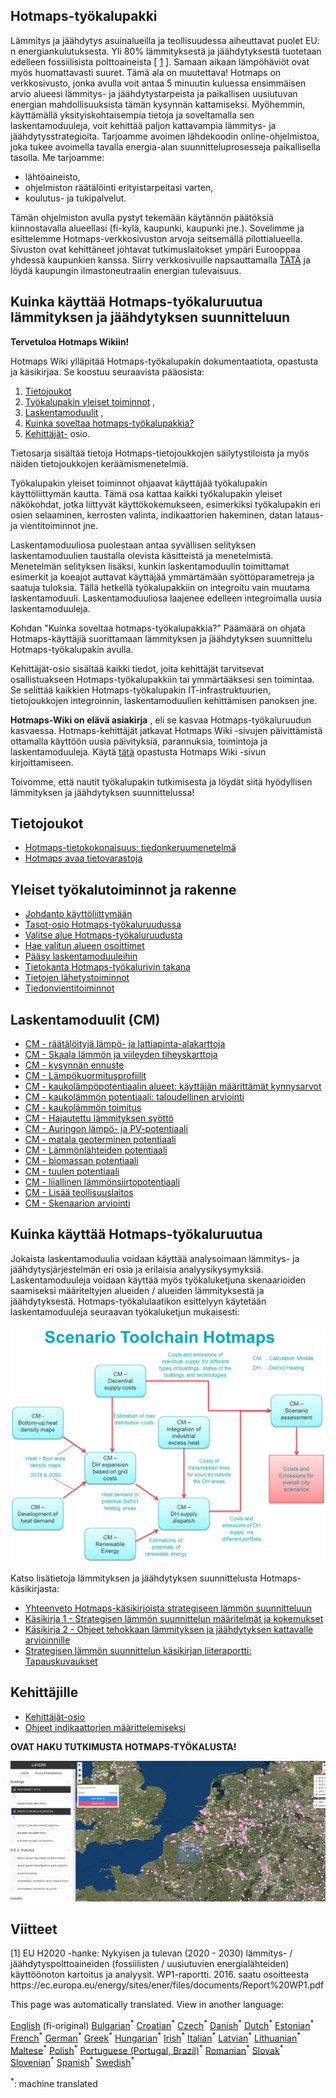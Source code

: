 <h2> Hotmaps-työkalupakki </h2><p> Lämmitys ja jäähdytys asuinalueilla ja teollisuudessa aiheuttavat puolet EU: n energiankulutuksesta. Yli 80% lämmityksestä ja jäähdytyksestä tuotetaan edelleen fossiilisista polttoaineista [ <a href="#References">1</a> ]. Samaan aikaan lämpöhäviöt ovat myös huomattavasti suuret. Tämä ala on muutettava! Hotmaps on verkkosivusto, jonka avulla voit antaa 5 minuutin kuluessa ensimmäisen arvio alueesi lämmitys- ja jäähdytystarpeista ja paikallisen uusiutuvan energian mahdollisuuksista tämän kysynnän kattamiseksi. Myöhemmin, käyttämällä yksityiskohtaisempia tietoja ja soveltamalla sen laskentamoduuleja, voit kehittää paljon kattavampia lämmitys- ja jäähdytysstrategioita. Tarjoamme avoimen lähdekoodin online-ohjelmistoa, joka tukee avoimella tavalla energia-alan suunnitteluprosesseja paikallisella tasolla. Me tarjoamme: </p><ul><li> lähtöaineisto, </li><li> ohjelmiston räätälöinti erityistarpeitasi varten, </li><li> koulutus- ja tukipalvelut. </li></ul><p> Tämän ohjelmiston avulla pystyt tekemään käytännön päätöksiä kiinnostavalla alueellasi (fi-kylä, kaupunki, kaupunki jne.). Sovelimme ja esittelemme Hotmaps-verkkosivuston arvoja seitsemällä pilottialueella. Sivuston ovat kehittäneet johtavat tutkimuslaitokset ympäri Eurooppaa yhdessä kaupunkien kanssa. Siirry verkkosivuille napsauttamalla <a href="https://www.hotmaps.hevs.ch/map">TÄTÄ</a> ja löydä kaupungin ilmastoneutraalin energian tulevaisuus. </p><h2> Kuinka käyttää Hotmaps-työkaluruutua lämmityksen ja jäähdytyksen suunnitteluun </h2><p> <strong>Tervetuloa Hotmaps Wikiin!</strong> </p><p> Hotmaps Wiki ylläpitää Hotmaps-työkalupakin dokumentaatiota, opastusta ja käsikirjaa. Se koostuu seuraavista pääosista: </p><ol><li> <a href="#Data-sets">Tietojoukot</a> </li><li> <a href="#General-tool-functionalities-and-structure">Työkalupakin yleiset toiminnot</a> , </li><li> <a href="#Calculation-modules-cm">Laskentamoduulit</a> , </li><li> <a href="#How-to-apply-Hotmaps-toolbox">Kuinka soveltaa hotmaps-työkalupakkia?</a> </li><li> <a href="#For-developers">Kehittäjät-</a> osio. </li></ol><p> Tietosarja sisältää tietoja Hotmaps-tietojoukkojen säilytystiloista ja myös näiden tietojoukkojen keräämismenetelmiä. </p><p> Työkalupakin yleiset toiminnot ohjaavat käyttäjää työkalupakin käyttöliittymän kautta. Tämä osa kattaa kaikki työkalupakin yleiset näkökohdat, jotka liittyvät käyttökokemukseen, esimerkiksi työkalupakin eri osien selaaminen, kerrosten valinta, indikaattorien hakeminen, datan lataus- ja vientitoiminnot jne. </p><p> Laskentamoduuliosa puolestaan antaa syvällisen selityksen laskentamoduulien taustalla olevista käsitteistä ja menetelmistä. Menetelmän selityksen lisäksi, kunkin laskentamoduulin toimittamat esimerkit ja koeajot auttavat käyttäjää ymmärtämään syöttöparametreja ja saatuja tuloksia. Tällä hetkellä työkalupakkiin on integroitu vain muutama laskentamoduuli. Laskentamoduuliosa laajenee edelleen integroimalla uusia laskentamoduuleja. </p><p> Kohdan &quot;Kuinka soveltaa hotmaps-työkalupakkia?&quot; Päämäärä on ohjata Hotmaps-käyttäjiä suorittamaan lämmityksen ja jäähdytyksen suunnittelu Hotmaps-työkalupakin avulla. </p><p> Kehittäjät-osio sisältää kaikki tiedot, joita kehittäjät tarvitsevat osallistuakseen Hotmaps-työkalupakkiin tai ymmärtääksesi sen toimintaa. Se selittää kaikkien Hotmaps-työkalupakin IT-infrastruktuurien, tietojoukkojen integroinnin, laskentamoduulien kehittämisen panoksen jne. </p><p> <strong>Hotmaps-Wiki on elävä asiakirja</strong> , eli se kasvaa Hotmaps-työkaluruudun kasvaessa. Hotmaps-kehittäjät jatkavat Hotmaps Wiki -sivujen päivittämistä ottamalla käyttöön uusia päivityksiä, parannuksia, toimintoja ja laskentamoduuleja. Käytä <a href="https://github.com/HotMaps/hotmaps_wiki/wiki/Guidelines-for-writing-a-Hotmaps-Wiki-page">tätä</a> opastusta Hotmaps Wiki -sivun kirjoittamiseen. </p><p> Toivomme, että nautit työkalupakin tutkimisesta ja löydät siitä hyödyllisen lämmityksen ja jäähdytyksen suunnittelussa! </p><h2> Tietojoukot </h2><ul><li> <a href="Hotmaps-data-set-method-of-data-collection">Hotmaps-tietokokonaisuus: tiedonkeruumenetelmä</a> </li><li> <a href="Hotmaps-open-data-repositories">Hotmaps avaa tietovarastoja</a> </li></ul><h2> Yleiset työkalutoiminnot ja rakenne </h2><ul><li> <a href="Introduction-to-user-interface">Johdanto käyttöliittymään</a> </li><li> <a href="Layers-section-in-the-Hotmaps-toolbox">Tasot-osio Hotmaps-työkaluruudussa</a> </li><li> <a href="Select-a-region-in-the-Hotmaps-toolbox">Valitse alue Hotmaps-työkaluruudusta</a> </li><li> <a href="Retrieve-indicators-of-a-selected-area">Hae valitun alueen osoittimet</a> </li><li> <a href="Access-to-calculation-modules">Pääsy laskentamoduuleihin</a> </li><li> <a href="Database-behind-the-Hotmaps-toolbox">Tietokanta Hotmaps-työkalurivin takana</a> </li><li> <a href="Data-upload-functionalities">Tietojen lähetystoiminnot</a> </li><li> <a href="Data-export-functionalities">Tiedonvientitoiminnot</a> </li></ul><h2> Laskentamoduulit (CM) </h2><ul><li> <a href="CM-Customized-heat-and-floor-area-density-maps">CM - räätälöityjä lämpö- ja lattiapinta-alakarttoja</a> </li><li> <a href="CM-Scale-heat-and-cool-density-maps">CM - Skaala lämmön ja viileyden tiheyskarttoja</a> </li><li> <a href="CM-Demand-projection">CM - kysynnän ennuste</a> </li><li> <a href="CM-Heat-load-profiles">CM - Lämpökuormitusprofiilit</a> </li><li> <a href="CM-District-heating-potential-areas-user-defined-thresholds">CM - kaukolämpöpotentiaalin alueet: käyttäjän määrittämät kynnysarvot</a> </li><li> <a href="CM-District-heating-potential-economic-assessment">CM - kaukolämmön potentiaali: taloudellinen arviointi</a> </li><li> <a href="CM-District-heating-supply-dispatch">CM - kaukolämmön toimitus</a> </li><li> <a href="CM-Decentral-heating-supply">CM - Hajautettu lämmityksen syöttö</a> </li><li> <a href="CM-Solar-thermal-and-PV-potential">CM - Auringon lämpö- ja PV-potentiaali</a> </li><li> <a href="CM-Shallow-geothermal-potential">CM - matala geoterminen potentiaali</a> </li><li> <a href="CM-Heat-source-potential">CM - Lämmönlähteiden potentiaali</a> </li><li> <a href="CM-Biomass-potential">CM - biomassan potentiaali</a> </li><li> <a href="CM-Wind-potential">CM - tuulen potentiaali</a> </li><li> <a href="CM-Excess-heat-transport-potential">CM - liiallinen lämmönsiirtopotentiaali</a> </li><li> <a href="CM-add-industry-plant">CM - Lisää teollisuuslaitos</a> </li><li> <a href="CM-Scenario-assessment">CM - Skenaarion arviointi</a> </li></ul><h2> Kuinka käyttää Hotmaps-työkaluruutua </h2><p> Jokaista laskentamoduulia voidaan käyttää analysoimaan lämmitys- ja jäähdytysjärjestelmän eri osia ja erilaisia analyysikysymyksiä. Laskentamoduuleja voidaan käyttää myös työkaluketjuna skenaarioiden saamiseksi määriteltyjen alueiden / alueiden lämmityksestä ja jäähdytyksestä. Hotmaps-työkalulaatikon esittelyyn käytetään laskentamoduuleja seuraavan työkaluketjun mukaisesti: </p><p><img alt="" src="https://github.com/HotMaps/hotmaps_wiki/blob/master/Images/Hotmaps_toolchain_2019-05-09.png"/></p><p> Katso lisätietoja lämmityksen ja jäähdytyksen suunnittelusta Hotmaps-käsikirjasta: </p><ul><li> <a href="https://www.hotmaps-project.eu/wp-content/uploads/2019/04/Summary-Hotmaps-Handbook.pdf">Yhteenveto Hotmaps-käsikirjoista strategiseen lämmön suunnitteluun</a> </li><li> <a href="https://vbn.aau.dk/da/publications/definition-amp-experiences-of-strategic-heat-planning">Käsikirja 1 - Strategisen lämmön suunnittelun määritelmät ja kokemukset</a> </li><li> <a href="https://vbn.aau.dk/da/publications/guidance-for-the-comprehensive-assessment-of-efficient-heating-an">Käsikirja 2 - Ohjeet tehokkaan lämmityksen ja jäähdytyksen kattavalle arvioinnille</a> </li><li> <a href="https://vbn.aau.dk/da/publications/appendix-report-to-the-hotmaps-handbook-for-strategic-heat-planni">Strategisen lämmön suunnittelun käsikirjan liiteraportti: Tapauskuvaukset</a> </li></ul><h2> Kehittäjille </h2><ul><li> <a href="Developers">Kehittäjät-osio</a> </li><li> <a href="Guidelines-for-defining-indicators">Ohjeet indikaattorien määrittelemiseksi</a> </li></ul><p> <strong>OVAT HAKU TUTKIMUSTA HOTMAPS-TYÖKALUSTA!</strong> </p><p><img alt="" src="https://github.com/HotMaps/hotmaps_wiki/blob/master/Images/Hotmaps_test.JPG"/></p><h2> Viitteet </h2><p> [1] EU H2020 -hanke: Nykyisen ja tulevan (2020 - 2030) lämmitys- / jäähdytyspolttoaineiden (fossiilisten / uusiutuvien energialähteiden) käyttöönoton kartoitus ja analyysit. WP1-raportti. 2016. saatu osoitteesta https://ec.europa.eu/energy/sites/ener/files/documents/Report%20WP1.pdf </p>

This page was automatically translated. View in another language:

[English](../en/Home.md) (fi-original) [Bulgarian](../bg/Home.md)<sup>\*</sup> [Croatian](../hr/Home.md)<sup>\*</sup> [Czech](../cs/Home.md)<sup>\*</sup> [Danish](../da/Home.md)<sup>\*</sup> [Dutch](../nl/Home.md)<sup>\*</sup> [Estonian](../et/Home.md)<sup>\*</sup>  [French](../fr/Home.md)<sup>\*</sup> [German](../de/Home.md)<sup>\*</sup> [Greek](../el/Home.md)<sup>\*</sup> [Hungarian](../hu/Home.md)<sup>\*</sup> [Irish](../ga/Home.md)<sup>\*</sup> [Italian](../it/Home.md)<sup>\*</sup> [Latvian](../lv/Home.md)<sup>\*</sup> [Lithuanian](../lt/Home.md)<sup>\*</sup> [Maltese](../mt/Home.md)<sup>\*</sup> [Polish](../pl/Home.md)<sup>\*</sup> [Portuguese (Portugal, Brazil)](../pt/Home.md)<sup>\*</sup> [Romanian](../ro/Home.md)<sup>\*</sup> [Slovak](../sk/Home.md)<sup>\*</sup> [Slovenian](../sl/Home.md)<sup>\*</sup> [Spanish](../es/Home.md)<sup>\*</sup> [Swedish](../sv/Home.md)<sup>\*</sup> 

<sup>\*</sup>: machine translated
